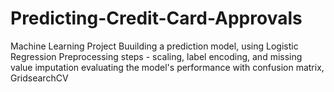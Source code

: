 # Predicting-Credit-Card-Approvals
Machine Learning Project 
Buuilding a prediction model, using Logistic Regression
Preprocessing steps - scaling, label encoding, and missing value imputation
evaluating the model's performance with confusion matrix, GridsearchCV

